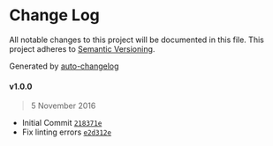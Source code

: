 # Change Log
All notable changes to this project will be documented in this file. This project adheres to [Semantic Versioning](http://semver.org/).

Generated by [auto-changelog](https://github.com/CookPete/auto-changelog)


#### v1.0.0
> 5 November 2016

* Initial Commit [`218371e`](https://github.com/nason/universal-npm-starter/commit/218371eefdc87c90a5219318debcda68ebe005a4)
* Fix linting errors [`e2d312e`](https://github.com/nason/universal-npm-starter/commit/e2d312e0889de6978c0cdc9b0cbef27ccc848ef5)
